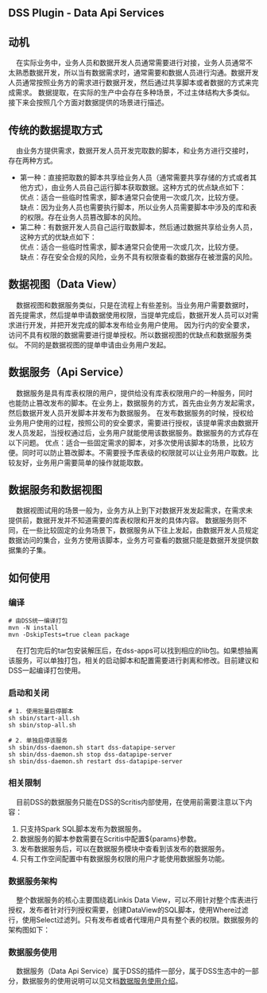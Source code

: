 DSS Plugin - Data Api Services
----------
## 动机
&nbsp;&nbsp;&nbsp;&nbsp;在实际业务中，业务人员和数据开发人员通常需要进行对接，业务人员通常不太熟悉数据开发，所以当有数据需求时，通常需要和数据人员进行沟通。数据开发人员通常按照业务方的需求进行数据开发，然后通过共享脚本或者数据的方式来完成需求。
数据提取，在实际的生产中会存在多种场景，不过主体结构大多类似。接下来会按照几个方面对数据提供的场景进行描述。
## 传统的数据提取方式
&nbsp;&nbsp;&nbsp;&nbsp;由业务方提供需求，数据开发人员开发完取数的脚本，和业务方进行交接时，存在两种方式。
- 第一种：直接把取数的脚本共享给业务人员（通常需要共享存储的方式或者其他方式），由业务人员自己运行脚本获取数据。这种方式的优点缺点如下：  
优点：适合一些临时性需求，脚本通常只会使用一次或几次，比较方便。  
缺点：因为业务人员也需要执行脚本，所以业务人员需要脚本中涉及的库和表的权限。存在业务人员篡改脚本的风险。
- 第二种：有数据开发人员自己运行取数脚本，然后通过数据共享给业务人员，这种方式的优缺点如下：  
优点：适合一些临时性需求，脚本通常只会使用一次或几次，比较方便。  
缺点：存在安全合规的风险，业务不具有权限查看的数据存在被泄露的风险。
## 数据视图（Data View）
&nbsp;&nbsp;&nbsp;&nbsp;数据视图和数据服务类似，只是在流程上有些差别。当业务用户需要数据时，首先提需求，然后提单申请数据使用权限，当提单完成后，数据开发人员可以对需求进行开发，并把开发完成的脚本发布给业务用户使用。
因为行内的安全要求，访问不具有权限的数据需要进行提单授权。所以数据视图的优缺点和数据服务类似。
不同的是数据视图的提单申请由业务用户发起。
## 数据服务（Api Service）
&nbsp;&nbsp;&nbsp;&nbsp;数据服务是具有库表权限的用户，提供给没有库表权限用户的一种服务，同时也能防止篡改发布的脚本。在业务上，数据服务的方式，首先由业务方发起需求，然后数据开发人员开发脚本并发布为数据服务。
在发布数据服务的时候，授权给业务用户使用的过程，按照公司的安全要求，需要进行授权，该提单需求由数据开发人员发起，当授权通过后，业务用户就能使用该数据服务。数据服务的方式存在以下问题。
优点：适合一些固定需求的脚本，对多次使用该脚本的场景，比较方便。同时可以防止篡改脚本。不需要授予库表级的权限就可以让业务用户取数。比较友好，业务用户需要简单的操作就能取数。
## 数据服务和数据视图
&nbsp;&nbsp;&nbsp;&nbsp;数据视图试用的场景一般为，业务方从上到下对数据开发发起需求，在需求未提供前，数据开发并不知道需要的库表权限和开发的具体内容。
数据服务则不同，在一些比较固定的业务场景下，数据服务从下往上发起，由数据开发人员规定数据访问的集合，业务方使用该脚本，业务方可查看的数据只能是数据开发提供数据集的子集。
## 如何使用
### 编译
```shell
# 由DSS统一编译打包
mvn -N install
mvn -DskipTests=true clean package
```
&nbsp;&nbsp;&nbsp;&nbsp;在打包完后的tar包安装解压后，在dss-apps可以找到相应的lib包。如果想抽离该服务，可以单独打包，相关的启动脚本和配置需要进行剥离和修改。目前建议和DSS一起编译打包使用。
### 启动和关闭
```shell
# 1. 使用批量启停脚本
sh sbin/start-all.sh
sh sbin/stop-all.sh

# 2. 单独启停该服务
sh sbin/dss-daemon.sh start dss-datapipe-server
sh sbin/dss-daemon.sh stop dss-datapipe-server
sh sbin/dss-daemon.sh restart dss-datapipe-server
```
### 相关限制
&nbsp;&nbsp;&nbsp;&nbsp;目前DSS的数据服务只能在DSS的Scritis内部使用，在使用前需要注意以下内容：  
1. 只支持Spark SQL脚本发布为数据服务。
2. 数据服务的脚本参数需要在Scritis中配置${params}参数。
3. 发布数据服务后，可以在数据服务模块中查看到该发布的数据服务。
4. 只有工作空间配置中有数据服务权限的用户才能使用数据服务功能。

### 数据服务架构
&nbsp;&nbsp;&nbsp;&nbsp;整个数据服务的核心主要围绕着Linkis Data View，可以不用针对整个库表进行授权，发布者针对行列授权需要，创建DataView的SQL脚本，使用Where过滤行，使用Select过滤列。只有发布者或者代理用户具有整个表的权限。数据服务的架构图如下：


### 数据服务使用
&nbsp;&nbsp;&nbsp;&nbsp;数据服务（Data Api Service）属于DSS的插件一部分，属于DSS生态中的一部分，数据服务的使用说明可以见文档[数据服务使用介绍]()。



